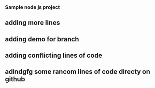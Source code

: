 ### Sample node js project

## adding more lines

## adding demo for branch

## adding conflicting lines of code

## adindgfg some rancom lines of code directy on github


